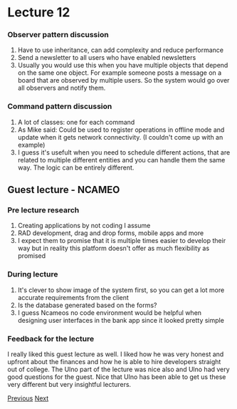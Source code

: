 # Lecture 12

### Observer pattern discussion
1. Have to use inheritance, can add complexity and reduce performance
2. Send a newsletter to all users who have enabled newsletters
3. Usually you would use this when you have multiple objects that depend on the same one object. For example someone posts a message on a board that are observed by multiple users. So the system would go over all observers and notify them.

### Command pattern discussion
1. A lot of classes: one for each command
2. As Mike said: Could be used to register operations in offline mode and update when it gets network connectivity. (I couldn't come up with an example)
3. I guess it's usefult when you need to schedule different actions, that are related to multiple different entities and you can handle them the same way. The logic can be entirely different. 
## Guest lecture - NCAMEO
### Pre lecture research
1. Creating applications by not coding I assume
2. RAD development, drag and drop forms, mobile apps and more
3. I expect them to promise that it is multiple times easier to develop their way but in reality this platform doesn't offer as much flexibility as promised

### During lecture
1. It's clever to show image of the system first, so you can get a lot more accurate requirements from the client
2. Is the database generated based on the forms?
3. I guess Ncameos no code environment would be helpful when designing user interfaces in the bank app since it looked pretty simple

### Feedback for the lecture
I really liked this guest lecture as well. I liked how he was very honest and upfront about the finances and how he is able to hire developers straight out of college. The Ulno part of the lecture was nice also and Ulno had very good questions for the guest. Nice that Ulno has been able to get us these very different but very insightful lecturers.


[Previous](./Reflections/lecture11.md) [Next](./Reflections/lecture13.md)